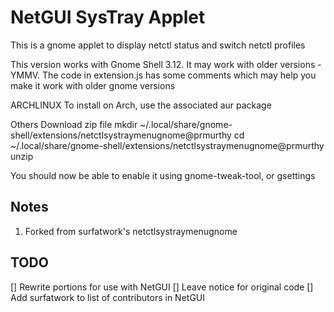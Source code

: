 NetGUI SysTray Applet
======================

This is a gnome applet to display netctl status and switch netctl profiles

This version works with Gnome Shell 3.12. It may work with older versions - YMMV.
The code in extension.js has some comments which may help you make it work with older gnome versions

ARCHLINUX
To install on Arch, use the associated aur package

Others
Download zip file
mkdir ~/.local/share/gnome-shell/extensions/netctlsystraymenugnome@prmurthy
cd ~/.local/share/gnome-shell/extensions/netctlsystraymenugnome@prmurthy
unzip <path to the file you downloaded>

You should now be able to enable it using gnome-tweak-tool, or gsettings

## Notes
1. Forked from surfatwork's netctlsystraymenugnome

## TODO
[] Rewrite portions for use with NetGUI
[] Leave notice for original code
[] Add surfatwork to list of contributors in NetGUI
